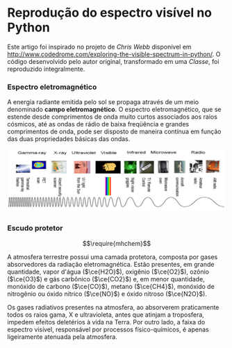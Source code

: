 # Reprodução do espectro visível no Python

Este artigo foi inspirado no projeto de *Chris Webb* disponível em http://www.codedrome.com/exploring-the-visible-spectrum-in-python/. 
O código desenvolvido pelo autor original, transformado em uma *Classe*, foi reproduzido integralmente.



### Espectro eletromagnético

A energia radiante emitida pelo sol se propaga através de um meio denominado **campo eletromagnético**. O espectro eletromagnético, que se estende desde comprimentos de onda muito curtos associados aos raios cósmicos, até as ondas de rádio de baixa freqüência e grandes comprimentos de onda, pode ser disposto de maneira contínua em função das duas propriedades básicas das ondas.

![espectro](espectro.png)

### Escudo protetor

$$\require{mhchem}$$


A atmosfera terrestre possui uma camada protetora, composta por gases absorvedores da radiação eletromagnética. Estão presentes, em grande quantidade, vapor d'água ($\ce{H2O}$), oxigênio ($\ce{O2}$), ozônio ($\ce{O3}$) e gás carbônico ($\ce{CO2}$) e, em menor quantidade, monóxido de carbono ($\ce{CO}$), metano ($\ce{CH4}$), monóxido de nitrogênio ou óxido nítrico ($\ce{NO}$) e óxido nitroso ($\ce{N2O}$).

Os gases radiativos presentes na atmosfera, ao absorverem praticamente todos os raios gama, X e ultravioleta, antes que atinjam a troposfera, impedem efeitos deletérios à vida na Terra. Por outro lado, a faixa do espectro visível, responsável por processos físico-químicos, é apenas ligeiramente atenuada pela atmosfera.
